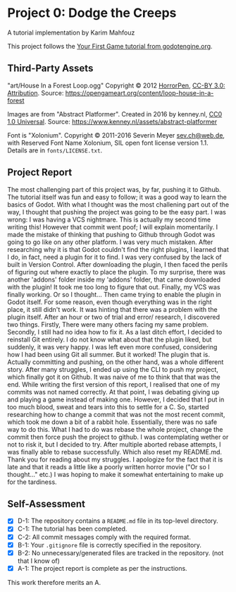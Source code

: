 # Project 0: Dodge the Creeps
A tutorial implementation by Karim Mahfouz

This project follows the [Your First Game tutorial from
godotengine.org](https://docs.godotengine.org/en/stable/getting_started/first_2d_game/index.html).

## Third-Party Assets

"art/House In a Forest Loop.ogg" Copyright &copy; 2012
[HorrorPen](https://opengameart.org/users/horrorpen), [CC-BY 3.0:
Attribution](http://creativecommons.org/licenses/by/3.0/). Source:
https://opengameart.org/content/loop-house-in-a-forest

Images are from "Abstract Platformer". Created in 2016 by kenney.nl,
[CC0 1.0 Universal](http://creativecommons.org/publicdomain/zero/1.0/). Source:
https://www.kenney.nl/assets/abstract-platformer

Font is "Xolonium". Copyright &copy; 2011-2016 Severin Meyer
<sev.ch@web.de>, with Reserved Font Name Xolonium, SIL open font license
version 1.1. Details are in `fonts/LICENSE.txt`.

## Project Report

The most challenging part of this project was, by far, pushing it to Github. The tutorial itself was fun and easy to follow; it was a good way to learn the basics of Godot. With what I thought was the most challening part out of the way, I thought that pushing the project was going to be the easy part. I was wrong: I was having a VCS nightmare. This is actually my second time writing this! However that commit went poof; I will explain momentarily. I made the mistake of thinking that pushing to Github through Godot was going to go like on any other platform. I was very much mistaken. After researching why it is that Godot couldn't find the right plugins, I learned that I do, in fact, need a plugin for it to find. I was very confused by the lack of built in Version Control. After downloading the plugin, I then faced the perils of figuring out where exactly to place the plugin. To my surprise, there was another 'addons' folder inside my 'addons' folder, that came downloaded with the plugin! It took me too long to figure that out. Finally, my VCS was finally working. Or so I thought... Then came trying to enable the plugin in Godot itself. For some reason, even though everything was in the right place, it still didn't work. It was hinting that there was a problem with the plugin itself. After an hour or two of trial and error/ research, I discovered two things. Firstly, There were many others facing my same problem. Secondly, I still had no idea how to fix it. As a last ditch effort, I decided to reinstall Git entirely. I do not know what about that the plugin liked, but suddenly, it was very happy. I was left even more confused, considering how I had been using Git all summer. But it worked! The plugin that is. Actually committing and pushing, on the other hand, was a whole different story. After many struggles, I ended up using the CLI to push my project, which finally got it on Github. It was naive of me to think that that was the end. While writing the first version of this report, I realised that one of my commits was not named correctly. At that point, I was debating giving up and playing a game instead of making one. However, I decided that I put in too much blood, sweat and tears into this to settle for a C. So, started researching how to change a commit that was not the most recent commit, which took me down a bit of a rabbit hole. Essentially, there was no safe way to do this. What I had to do was rebase the whole project, change the commit then force push the project to github. I was contemplating wether or not to risk it, but I decided to try. After multiple aborted rebase attempts, I was finally able to rebase successfully. Which also reset my README.md. Thank you for reading about my struggles. I apologize for the fact that it is late and that it reads a little like a poorly written horror movie ("Or so I thought..." etc.) I was hoping to make it somewhat entertaining to make up for the tardiness. 

## Self-Assessment
- [x] D-1: The repository contains a <code>README.md</code> file in its top-level directory.
- [x] C-1: The tutorial has been completed.
- [x] C-2: All commit messages comply with the required format.
- [x] B-1: Your <code>.gitignore</code> file is correctly specified in the repository.
- [x] B-2: No unnecessary/generated files are tracked in the repository. (not that I know of)
- [x] A-1: The project report is complete as per the instructions.

This work therefore merits an A.
